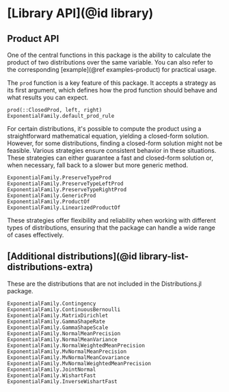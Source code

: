 # [Library API](@id library)

## Product API

One of the central functions in this package is the ability to calculate the product of two distributions over the same variable. 
You can also refer to the corresponding [example](@ref examples-product) for practical usage.

The `prod` function is a key feature of this package. 
It accepts a strategy as its first argument, which defines how the prod function should behave and what results you can expect.

```@docs
prod(::ClosedProd, left, right)
ExponentialFamily.default_prod_rule
```

For certain distributions, it's possible to compute the product using a straightforward mathematical equation, yielding a closed-form solution. 
However, for some distributions, finding a closed-form solution might not be feasible. 
Various strategies ensure consistent behavior in these situations. 
These strategies can either guarantee a fast and closed-form solution or, when necessary, fall back to a slower but more generic method.

```@docs
ExponentialFamily.PreserveTypeProd
ExponentialFamily.PreserveTypeLeftProd
ExponentialFamily.PreserveTypeRightProd
ExponentialFamily.GenericProd
ExponentialFamily.ProductOf
ExponentialFamily.LinearizedProductOf
```

These strategies offer flexibility and reliability when working with different types of distributions, ensuring that the package can handle a wide range of cases effectively.

## [Additional distributions](@id library-list-distributions-extra)

These are the distributions that are not included in the Distributions.jl package.

```@docs
ExponentialFamily.Contingency
ExponentialFamily.ContinuousBernoulli
ExponentialFamily.MatrixDirichlet
ExponentialFamily.GammaShapeRate
ExponentialFamily.GammaShapeScale
ExponentialFamily.NormalMeanPrecision
ExponentialFamily.NormalMeanVariance
ExponentialFamily.NormalWeightedMeanPrecision
ExponentialFamily.MvNormalMeanPrecision
ExponentialFamily.MvNormalMeanCovariance
ExponentialFamily.MvNormalWeightedMeanPrecision
ExponentialFamily.JointNormal
ExponentialFamily.WishartFast
ExponentialFamily.InverseWishartFast
```